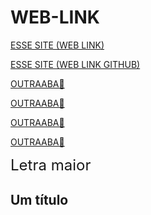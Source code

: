 <meta charset="utf-8"><!DOCTYPE html><html lang="pt-br">

# WEB-LINK
<!------------------------------------------------------>
<a href="https://santos246.github.io/WEB-LINK/" target="_blank">ESSE SITE (WEB LINK)</a>
<!------------------------------------------------------>
<a href="https://github.com/santos246/WEB-LINK
" target="_blank">ESSE SITE (WEB LINK GITHUB)</a>
<!------------------------------------------------------>
<a href="LINK🔴" target="_blank">OUTRAABA🔴</a>
<!------------------------------------------------------>
<a href="LINK🔴" target="_blank">OUTRAABA🔴</a>
<!------------------------------------------------------>





<!------------------------------------------------------>
<a href="LINK🔴" target="_blank">OUTRAABA🔴</a>
<!------------------------------------------------------>
<a href="LINK🔴" target="_blank">OUTRAABA🔴</a>
<!------------------------------------------------------>




<FONT SIZE=+2>Letra maior</FONT>

<h1 style="font-size:150%">Um título</h1>































</body></html>